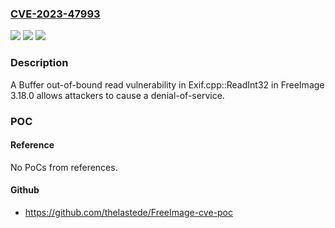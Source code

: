 ### [CVE-2023-47993](https://cve.mitre.org/cgi-bin/cvename.cgi?name=CVE-2023-47993)
![](https://img.shields.io/static/v1?label=Product&message=n%2Fa&color=blue)
![](https://img.shields.io/static/v1?label=Version&message=n%2Fa&color=blue)
![](https://img.shields.io/static/v1?label=Vulnerability&message=n%2Fa&color=brighgreen)

### Description

A Buffer out-of-bound read vulnerability in Exif.cpp::ReadInt32 in FreeImage 3.18.0 allows attackers to cause a denial-of-service.

### POC

#### Reference
No PoCs from references.

#### Github
- https://github.com/thelastede/FreeImage-cve-poc

